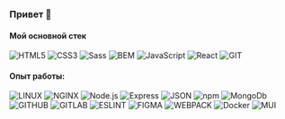 ### Привет 👋

#### Мой основной стек
![HTML5](https://img.shields.io/badge/-HTML5-141130?style=flat-square&logo=HTML5)
![CSS3](https://img.shields.io/badge/-CSS3-141130?style=flat-square&logo=CSS3&logoColor=009900)
![Sass](https://img.shields.io/badge/-Sass-141130?style=flat-square&logo=Sass)
![BEM](https://img.shields.io/badge/-BEM-141130?style=flat-square&logo=BEM)
![JavaScript](https://img.shields.io/badge/-JavaScript-141130?style=flat-square&logo=JavaScript)
![React](https://img.shields.io/badge/-React-141130?style=flat-square&logo=React)
![GIT](https://img.shields.io/badge/-git-141130?style=flat-square&logo=git)


#### Опыт работы:
![LINUX](https://img.shields.io/badge/-Linux-141130?style=flat-square&logo=Linux&logoColor=ffffff)
![NGINX](https://img.shields.io/badge/-nginx-141130?style=flat-square&logo=NGINX&logoColor=009900)
![Node.js](https://img.shields.io/badge/-Node.js-141130?style=flat-square&logo=Node.js)
![Express](https://img.shields.io/badge/-Express-141130?style=flat-square&logo=Express)
![JSON](https://img.shields.io/badge/-JSON-141130?style=flat-square&logo=JSON&logoColor=grey)
![npm](https://img.shields.io/badge/-npm-141130?style=flat-square&logo=npm)
![MongoDb](https://img.shields.io/badge/-MongoDB-141130?style=flat-square&logo=MongoDb)
![GITHUB](https://img.shields.io/badge/-GitHub-141130?style=flat-square&logo=GITHUB)
![GITLAB](https://img.shields.io/badge/-GitLab-141130?style=flat-square&logo=GitLab)
![ESLINT](https://img.shields.io/badge/-ESLint-141130?style=flat-square&logo=ESLINT)
![FIGMA](https://img.shields.io/badge/-Figma-141130?style=flat-square&logo=FIGMA)
![WEBPACK](https://img.shields.io/badge/-WebPack-141130?style=flat-square&logo=WEBPACK)
![Docker](https://img.shields.io/badge/-Docker-141130?style=flat-square&logo=Docker)
![MUI](https://img.shields.io/badge/-MUI-141130?style=flat-square&logo=MUI)
<!--
**pestov-web/pestov-web** is a ✨ _special_ ✨ repository because its `README.md` (this file) appears on your GitHub profile.

Here are some ideas to get you started:

- 🔭 I’m currently working on ...
- 🌱 I’m currently learning ...
- 👯 I’m looking to collaborate on ...
- 🤔 I’m looking for help with ...
- 💬 Ask me about ...
- 📫 How to reach me: ...
- 😄 Pronouns: ...
- ⚡ Fun fact: ...
-->
